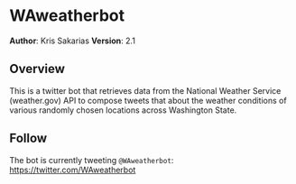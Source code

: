 # WAweatherbot

**Author**: Kris Sakarias
**Version**: 2.1


## Overview
This is a twitter bot that retrieves data from the National Weather Service (weather.gov) API to compose tweets that about the weather conditions of various randomly chosen locations across Washington State. 


## Follow 
The bot is currently tweeting `@WAweatherbot`: https://twitter.com/WAweatherbot
